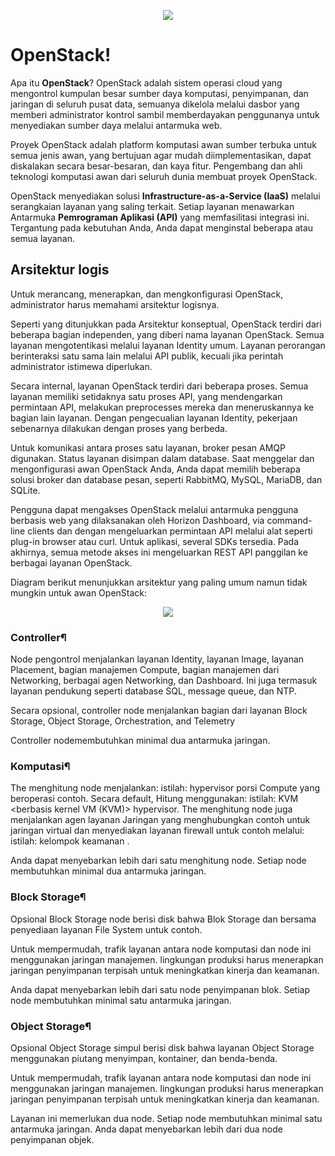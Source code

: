 <p align="center"><img src="https://drive.google.com/uc?export=view&id=1fHQYxNCcv79kbnA5Jamhag5ziuUn-w3T"></p>

# OpenStack!
Apa itu <b>OpenStack</b>? OpenStack adalah sistem operasi cloud yang mengontrol kumpulan besar sumber daya komputasi, penyimpanan, dan jaringan di seluruh pusat data, semuanya dikelola melalui dasbor yang memberi administrator kontrol sambil memberdayakan penggunanya untuk menyediakan sumber daya melalui antarmuka web.

Proyek OpenStack adalah platform komputasi awan sumber terbuka untuk semua jenis awan, yang bertujuan agar mudah diimplementasikan, dapat diskalakan secara besar-besaran, dan kaya fitur. Pengembang dan ahli teknologi komputasi awan dari seluruh dunia membuat proyek OpenStack.

OpenStack menyediakan solusi <b>Infrastructure-as-a-Service (IaaS)</b> melalui serangkaian layanan yang saling terkait. Setiap layanan menawarkan Antarmuka <b>Pemrograman Aplikasi (API)</b> yang memfasilitasi integrasi ini. Tergantung pada kebutuhan Anda, Anda dapat menginstal beberapa atau semua layanan.

## Arsitektur logis
   
Untuk merancang, menerapkan, dan mengkonfigurasi OpenStack, administrator harus memahami arsitektur logisnya.

Seperti yang ditunjukkan pada Arsitektur konseptual, OpenStack terdiri dari beberapa bagian independen, yang diberi nama layanan OpenStack. Semua layanan mengotentikasi melalui layanan Identity umum. Layanan perorangan berinteraksi satu sama lain melalui API publik, kecuali jika perintah administrator istimewa diperlukan.

Secara internal, layanan OpenStack terdiri dari beberapa proses. Semua layanan memiliki setidaknya satu proses API, yang mendengarkan permintaan API, melakukan preprocesses mereka dan meneruskannya ke bagian lain layanan. Dengan pengecualian layanan Identity, pekerjaan sebenarnya dilakukan dengan proses yang berbeda.

Untuk komunikasi antara proses satu layanan, broker pesan AMQP digunakan. Status layanan disimpan dalam database. Saat menggelar dan mengonfigurasi awan OpenStack Anda, Anda dapat memilih beberapa solusi broker dan database pesan, seperti RabbitMQ, MySQL, MariaDB, dan SQLite.

Pengguna dapat mengakses OpenStack melalui antarmuka pengguna berbasis web yang dilaksanakan oleh Horizon Dashboard, via command-line clients dan dengan mengeluarkan permintaan API melalui alat seperti plug-in browser atau curl. Untuk aplikasi, several SDKs tersedia. Pada akhirnya, semua metode akses ini mengeluarkan REST API panggilan ke berbagai layanan OpenStack.

Diagram berikut menunjukkan arsitektur yang paling umum namun tidak mungkin untuk awan OpenStack:
<p align="center"><img src="https://drive.google.com/uc?export=view&id=1WVuTUoZ6tfNtW776txyDV206R78uXH_3"></p>

### Controller¶
Node pengontrol menjalankan layanan Identity, layanan Image, layanan Placement, bagian manajemen Compute, bagian manajemen dari Networking, berbagai agen Networking, dan Dashboard. Ini juga termasuk layanan pendukung seperti database SQL, message queue, dan NTP.

Secara opsional, controller node menjalankan bagian dari layanan Block Storage, Object Storage, Orchestration, and Telemetry

Controller nodemembutuhkan minimal dua antarmuka jaringan.

### Komputasi¶
The menghitung node menjalankan: istilah: hypervisor porsi Compute yang beroperasi contoh. Secara default, Hitung menggunakan: istilah: KVM <berbasis kernel VM (KVM)> hypervisor. The menghitung node juga menjalankan agen layanan Jaringan yang menghubungkan contoh untuk jaringan virtual dan menyediakan layanan firewall untuk contoh melalui: istilah: kelompok keamanan <grup keamanan>.

Anda dapat menyebarkan lebih dari satu menghitung node. Setiap node membutuhkan minimal dua antarmuka jaringan.

### Block Storage¶
Opsional Block Storage node berisi disk bahwa Blok Storage dan bersama penyediaan layanan File System untuk contoh.

Untuk mempermudah, trafik layanan antara node komputasi dan node ini menggunakan jaringan manajemen. lingkungan produksi harus menerapkan jaringan penyimpanan terpisah untuk meningkatkan kinerja dan keamanan.

Anda dapat menyebarkan lebih dari satu node penyimpanan blok. Setiap node membutuhkan minimal satu antarmuka jaringan.

### Object Storage¶
Opsional Object Storage simpul berisi disk bahwa layanan Object Storage menggunakan piutang menyimpan, kontainer, dan benda-benda.

Untuk mempermudah, trafik layanan antara node komputasi dan node ini menggunakan jaringan manajemen. lingkungan produksi harus menerapkan jaringan penyimpanan terpisah untuk meningkatkan kinerja dan keamanan.

Layanan ini memerlukan dua node. Setiap node membutuhkan minimal satu antarmuka jaringan. Anda dapat menyebarkan lebih dari dua node penyimpanan objek.
